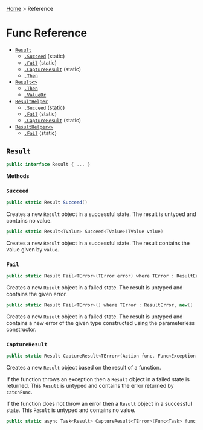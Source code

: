 [Home](/func/) > Reference

# Func Reference

* [`Result`](#result)
    * [`.Succeed`](#succeed-1) (static)
    * [`.Fail`](#result-fail) (static)
    * [`.CaptureResult`](#result-captureresult) (static)
    * [`.Then`](#result-then)
* [`Result<>`](#result-generic)
    * [`.Then`](#result-generic-then)
    * [`.ValueOr`](#result-generic-valueor)
* [`ResultHelper`](#resulthelper)
    * [`.Succeed`](#resulthelper-succeed) (static)
    * [`.Fail`](#resulthelper-fail) (static)
    * [`.CaptureResult`](#resulthelper-captureresult) (static)
* [`ResultHelper<>`](#resulthelper-generic)
    * [`.Fail`](#resulthelper-fail) (static)

## `Result`

```csharp
public interface Result { ... }
```

**Methods**

### `Succeed`

```csharp
public static Result Succeed()
```

Creates a new `Result` object in a successful state. The result is untyped and contains no value.

```csharp
public static Result<TValue> Succeed<TValue>(TValue value)
```

Creates a new `Result` object in a successful state. The result contains the value given by `value`.

### `Fail`

```csharp
public static Result Fail<TError>(TError error) where TError : ResultError
```

Creates a new `Result` object in a failed state. The result is untyped and contains the given error.

```csharp
public static Result Fail<TError>() where TError : ResultError, new()
```

Creates a new `Result` object in a failed state. The result is untyped and contains a new error of the given type constructed using the parameterless constructor.

### `CaptureResult`

```csharp
public static Result CaptureResult<TError>(Action func, Func<Exception, TError> catchFunc) where TError : ResultError
```

Creates a new `Result` object based on the result of a function. 

If the function throws an exception then a `Result` object in a failed state is returned. This `Result` is untyped and contains the error returned by `catchFunc`.

If the function does not throw an error then a `Result` object in a successful state. This `Result` is untyped and contains no value.

```csharp
public static async Task<Result> CaptureResult<TError>(Func<Task> func, Func<Exception, TError> catchFunc) where TError : ResultError
```